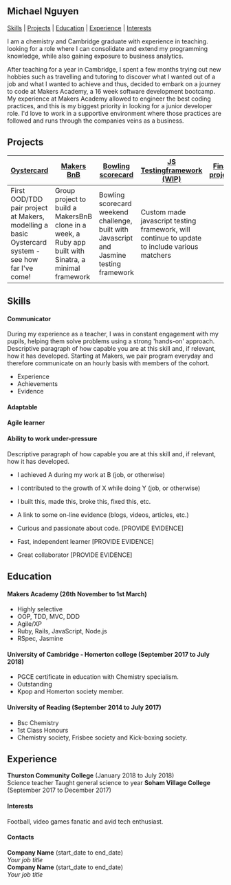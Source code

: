 ## Michael Nguyen
[Skills](#Skills) | [Projects](#Projects) | [Education](#Education) | [Experience](#Experience) |  [Interests](#Interests)

I am a chemistry and Cambridge graduate with experience in teaching. looking for a role where I can consolidate and extend my programming knowledge, while also gaining exposure to business analytics. 

After teaching for a year in Cambridge, I spent a few months trying out new hobbies such as travelling and tutoring to discover what I wanted out of a job and what I wanted to achieve and thus, decided to embark on a journey to code at Makers Academy, a 16 week software development bootcamp. My experience at Makers Academy allowed to engineer the best coding practices, and this is my biggest priority in looking for a junior developer role. I'd love to work in a supportive environment where those practices are followed and runs through the companies veins as a business. 

## Projects
| [Oystercard](https://github.com/michaelnguyen974/finaloystercard)  | [Makers BnB](https://github.com/michaelnguyen974/MakersBnB) | [Bowling scorecard](https://github.com/michaelnguyen974/bowling_challenge) | [JS Testingframework (WIP)](https://github.com/michaelnguyen974/TestFrameWork_JS) | [Final project](https://github.com/michaelnguyen974/orthogonal-quest)
|-------------| -----------|-------------------------| ---- | --- |
| First OOD/TDD pair project at Makers, modelling a basic Oystercard system - see how far I've come!   | Group project to build a MakersBnB clone in a week, a Ruby app built with Sinatra, a minimal framework       | Bowling scorecard weekend challenge, built with Javascript and Jasmine testing framework| Custom made javascript testing framework, will continue to update to include various matchers |
## Skills


#### Communicator 
During my experience as a teacher, I was in constant engagement with my pupils, helping them solve problems using a strong 'hands-on' approach. 
Descriptive paragraph of how capable you are at this skill and, if relevant, how it has developed.
Starting at Makers, we pair program everyday and therefore communicate on an hourly basis with members of the cohort. 

- Experience
- Achievements
- Evidence
#### Adaptable

#### Agile learner 


#### Ability to work under-pressure

Descriptive paragraph of how capable you are at this skill and, if relevant, how it has developed.

- I achieved A during my work at B (job, or otherwise)
- I contributed to the growth of X while doing Y (job, or otherwise)
- I built this, made this, broke this, fixed this, etc.
- A link to some on-line evidence (blogs, videos, articles, etc.)

- Curious and passionate about code. [PROVIDE EVIDENCE]
- Fast, independent learner [PROVIDE EVIDENCE]
- Great collaborator [PROVIDE EVIDENCE]

## Education

#### Makers Academy (26th November to 1st March)
- Highly selective 
- OOP, TDD, MVC, DDD
- Agile/XP
- Ruby, Rails, JavaScript, Node.js
- RSpec, Jasmine

#### University of Cambridge - Homerton college (September 2017 to July 2018)

- PGCE certificate in education with Chemistry specialism.
- Outstanding 
- Kpop and Homerton society member. 

#### University of Reading (September 2014 to July 2017)
- Bsc Chemistry 
- 1st Class Honours
- Chemistry society, Frisbee society and Kick-boxing society. 

## Experience
**Thurston Community College** (January 2018 to July 2018)    
Science teacher 
Taught general science to year 
**Soham Village College** (September 2017 to December 2017)   


#### Interests
Football, video games fanatic and avid tech enthusiast. 
#### Contacts

**Company Name** (start_date to end_date)    
*Your job title*  
**Company Name** (start_date to end_date)   
*Your job title*  
